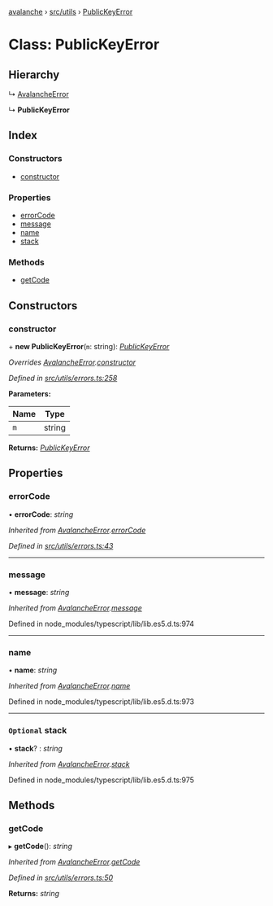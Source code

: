 [avalanche](../README.md) › [src/utils](../modules/src_utils.md) › [PublicKeyError](src_utils.publickeyerror.md)

# Class: PublicKeyError

## Hierarchy

  ↳ [AvalancheError](src_utils.avalancheerror.md)

  ↳ **PublicKeyError**

## Index

### Constructors

* [constructor](src_utils.publickeyerror.md#constructor)

### Properties

* [errorCode](src_utils.publickeyerror.md#errorcode)
* [message](src_utils.publickeyerror.md#message)
* [name](src_utils.publickeyerror.md#name)
* [stack](src_utils.publickeyerror.md#optional-stack)

### Methods

* [getCode](src_utils.publickeyerror.md#getcode)

## Constructors

###  constructor

\+ **new PublicKeyError**(`m`: string): *[PublicKeyError](src_utils.publickeyerror.md)*

*Overrides [AvalancheError](src_utils.avalancheerror.md).[constructor](src_utils.avalancheerror.md#constructor)*

*Defined in [src/utils/errors.ts:258](https://github.com/ava-labs/avalanchejs/blob/cfff19f/src/utils/errors.ts#L258)*

**Parameters:**

Name | Type |
------ | ------ |
`m` | string |

**Returns:** *[PublicKeyError](src_utils.publickeyerror.md)*

## Properties

###  errorCode

• **errorCode**: *string*

*Inherited from [AvalancheError](src_utils.avalancheerror.md).[errorCode](src_utils.avalancheerror.md#errorcode)*

*Defined in [src/utils/errors.ts:43](https://github.com/ava-labs/avalanchejs/blob/cfff19f/src/utils/errors.ts#L43)*

___

###  message

• **message**: *string*

*Inherited from [AvalancheError](src_utils.avalancheerror.md).[message](src_utils.avalancheerror.md#message)*

Defined in node_modules/typescript/lib/lib.es5.d.ts:974

___

###  name

• **name**: *string*

*Inherited from [AvalancheError](src_utils.avalancheerror.md).[name](src_utils.avalancheerror.md#name)*

Defined in node_modules/typescript/lib/lib.es5.d.ts:973

___

### `Optional` stack

• **stack**? : *string*

*Inherited from [AvalancheError](src_utils.avalancheerror.md).[stack](src_utils.avalancheerror.md#optional-stack)*

Defined in node_modules/typescript/lib/lib.es5.d.ts:975

## Methods

###  getCode

▸ **getCode**(): *string*

*Inherited from [AvalancheError](src_utils.avalancheerror.md).[getCode](src_utils.avalancheerror.md#getcode)*

*Defined in [src/utils/errors.ts:50](https://github.com/ava-labs/avalanchejs/blob/cfff19f/src/utils/errors.ts#L50)*

**Returns:** *string*
